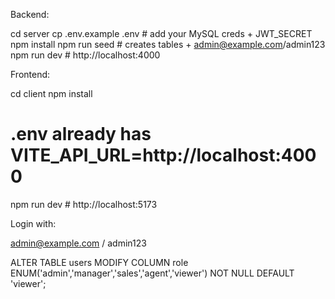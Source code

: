Backend:

cd server
cp .env.example .env           # add your MySQL creds + JWT_SECRET
npm install
npm run seed                   # creates tables + admin@example.com/admin123
npm run dev                    # http://localhost:4000


Frontend:

cd client
npm install
# .env already has VITE_API_URL=http://localhost:4000
npm run dev                    # http://localhost:5173

Login with:

admin@example.com / admin123

ALTER TABLE users
  MODIFY COLUMN role ENUM('admin','manager','sales','agent','viewer') NOT NULL DEFAULT 'viewer';
